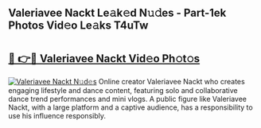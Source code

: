 ## Valeriavee Nackt Le𝚊k𝚎d N𝚞𝚍es - Part-1ek Photos Vid𝚎o Le𝚊ks T4uTw

# <h2><a href="http://fb2pa1.evod.top/?m=Valeriavee+Nackt">🔗 👉🔴 Valeriavee Nackt Vid𝚎o Ph𝚘t𝚘s</a></h2>

[![Valeriavee Nackt N𝚞d𝚎s](https://i.imgur.com/8V9OHl7.gif)](http://fb2pa1.evod.top/?m=Valeriavee+Nackt)
Online creator Valeriavee Nackt who creates engaging lifestyle and dance content, featuring solo and collaborative dance trend performances and mini vlogs. A public figure like Valeriavee Nackt, with a large platform and a captive audience, has a responsibility to use his influence responsibly. 
